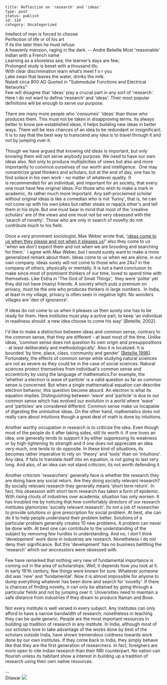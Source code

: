 ~~~~ 
title: Reflection on 'research' and 'ideas'
type: post
status: publish
id: 124
category: Uncategorized
~~~~

Intellect of man is forced to choose\
Perfection of life or of his art\
If its the later then he must refuse\
A heavenly mansion, raging in the dark.
-- Andre Beteille
Most 'reasonable' Indian with a French name 
\
Learning as a shoreless sea; the learner’s days are few;\
Prolonged study is beset with a thousand ills;\
With clear discrimination learn what’s meet f o r you\
Lake swan that leaves the water, drinks the milk.
\
Naladi
circa 800 AD
Quoted in "Submodular Functions and Electrical Networks"
\
Few will disagree that 'ideas' play a crucial part in any sort of
'research'. Here I do not want to define 'research' and 'ideas'. Their
most popular definitions will be enough to serve our purpose.\
\
There are many more people who 'consumes' 'ideas' than those who
produces them. This must not be taken in disapproving terms. Its always
better to know pre-established ideas, it helps building new ideas in
better ways. There will be less chances of an idea to be redundant or
insignificant. It is to say that the best way to transcend any idea is
to travel through it and not by jumping over it.\
\
Though we have argued that knowing old ideas is important, but only
knowing them will not serve anybody purpose. We need to have our own
ideas also. Not only to produce multiplicities of views but also and
more importantly to convince ourselves of our worth and intelligence. 
One may romanticize great thinkers and scholars, but at the end of day,
one has to find solace in his own work - no matter of whatever quality.
It is recommended for an individual, and important for an society, that
every one must have few original ideas. For those who wish to make a
mark in academic, its rather much more important. Any self-proclaimed
scholar without original ideas is like a comedian who is not 'funny',
that is, he can not come up with his own jokes but rather steals or
repack other's and tell them in his style. But one must bear in mind
that most of the 'creative scholars' are of the views and one must not
be very obsessed with the 'search of novelty'. Those who are only in
search of novelty do not contribute much to his field.\
\
Once a very prominent sociologist, Max Weber wrote that, '[ideas come to
us when they please and not when it pleases
us](http://books.google.com/books?id=Y_pqZS5q72UC&pg=PA136&dq=idea+comes+to+us+when+they+please+its+not+when+it+pleases+us&hl=en&ei=6_EiTe7wGcjKrAf-gu3HCw&sa=X&oi=book_result&ct=result&resnum=2&ved=0CCkQ6AEwAQ#v=onepage&q&f=false)!'
also they come to us 'when we don't expect them and not when we are
brooding and searching for them.'  I agree with Max Weber, but I would
surely want to make a more generalized remark about them. Ideas come to
us when we are alone, in our own company. Ideas surely will not come to
those who are 24x7 in the company of others, physically or mentally. It
is not a hard conclusion to make since most of prominent thinkers of our
time, loved to spend time with themselves. Like Estha in 'The God of
Small Things',  they were 'polite' yet they did not have (many) friends.
A society which puts a premium on privacy, must be the one who produces
thinkers in large numbers.  In India, at least in my village, privacy is
often seen in negative light. No wonders villages are 'den of
ignorance'.\
\
If ideas do not come to us when it pleases us then surely one has to be
ready for them. Here institutes must play a active part, to keep 'an
individual in readiness should  a new idea choose to come his way'
[Beteille, 2002].\
\
I'd like to make a distinction between ideas and common sense, contrary
to the common sense, that they are different - at least most of the
time. Unlike ideas, 'common sense does not question its own origin and
presuppositions - at least deliberately and methodologically'. Also it
is localized. It is bounded 'by time, place, class, community and
gender' [[Beteille 1996](http://www.jstor.org/stable/4404557)].
Fortunately, the effects of common sense while studying natural sciences
are not as severe as they could be in the case of social sciences.
Natural sciences protect themselves from individual's common sense and
eccentricity by using the language of mathematics.For example, the
'whether a electron is wave of particle' is a valid question as far as
common sense is concerned. But when a single mathematical equation can
describe electron behavior, this question become absurd. An electron is
what its equation implies. Distinguishing between 'wave' and 'particle'
is due to our common sense which has evolved our evolution in a world
where 'wave' and 'particles' are considered different. Common sense make
us incapable of digesting the unintuitive ideas. On the other hand,
mathematics does not really care about intuitions though a great deal of
math is done by intuitions.\
\
Another worthy occupation in research is to criticize the idea. Even
though most of the people do it after taking sides, still its worth it.
If one loves an idea, one generally tends to support it by either
suppressing its weakness or by high-lightening its strength and if one
does not appreciate an idea very much, one tends to do opposite. In
these kind of situations, its becomes rather imperative to rely on
'theory' and 'tools' than on 'intuitions'. Any idea, if fails to
translate itself into en equation, is not going to last very long. And
also, of an idea can not stand criticism, its not worth defending it.\
\
Another criticism 'researchers' generally face is whether the research
they are doing have any social return. Are they doing socially relevant
research? By socially relevant research they generally means 'short term
return'. In fact, this obsession with short term research has taken a
form of epidemic. With rising clouts of industries over academia,
situation has only worsen. It has troubled me by noticing that how
comfortably directors of our research institutes glamorizes 'socially
relevant research'. Its not a job of researcher to provide solutions or
give prescription for social problem. At best, she can do it to help
people understand their problem better. Solutions of a particular
problem generally creates 10 new problems. A problem can never be done
with. At best one can contribute to the understanding of the subject by
removing few hurdles in understanding. And no, I don't think
'development' work done in industries are research. Nonetheless I do not
deny their significance. But this 'development' has no business
belittling the 'research' which our anccesstors were obsessed with.\
\
Few have remarked that nothing very new of fundamental importance is
coming out in the area of scholarships. Well, it depends how you look at
it. In early 19'th century, few things were known for sure. Whatever
someone did was 'new' and 'fundamental'. Now it is almost impossible for
anyone to dump everything whatever has been done and search for
'novelty'. If there is chances of finding novelty, it can only be
attained by going through a particular fields and not by jumping over
it. Universities need to maintain a safe distance from industries if
they dream to produce Raman and Bose.\
\
Not every institute is well versed in every subject. Any Institutes can
only afford to have a narrow bandwidth of research; nonetheless in
teaching they can be quite generic. People are the most important
resources in building up tradition of research in any institute. In
India, although most of our scholars love to take advantage of the works
done by best of the scholars outside India, have shown tremendous
coldness towards work done by our own institutes. If they come back to
India, they simply behave like that they are the first generation of
researchers. In fact, foreigners are more open to cite Indian research
than their NRI counterpart. No nation can flourish unless its habitant
show a interest in building up a tradition of research using their own
native resources.\
\
--\
Dilawar
![](https://blogger.googleusercontent.com/tracker/3794193585985230867-99615128852250910?l=dilawarsays.blogspot.com)
